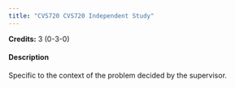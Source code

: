 ```yaml
---
title: "CVS720 CVS720 Independent Study"
---
```

**Credits:** 3 (0-3-0)

#### Description
Specific to the context of the problem decided by the supervisor.